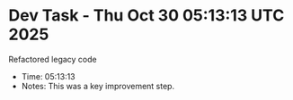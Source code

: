 # Dev Task - Thu Oct 30 05:13:13 UTC 2025
Refactored legacy code
- Time: 05:13:13
- Notes: This was a key improvement step.
